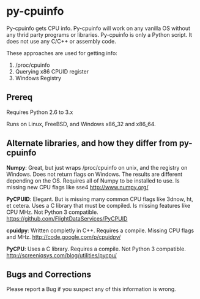 py-cpuinfo
==========

Py-cpuinfo gets CPU info. Py-cpuinfo will work on any vanilla OS without any 
thrid party programs or libraries. Py-cpuinfo is only a Python script. It does 
not use any C/C++ or assembly code.

These approaches are used for getting info:
1. /proc/cpuinfo
2. Querying x86 CPUID register
3. Windows Registry

Prereq
-----

Requires Python 2.6 to 3.x

Runs on Linux, FreeBSD, and Windows x86_32 and x86_64.



Alternate libraries, and how they differ from py-cpuinfo
-----

__Numpy__: Great, but just wraps /proc/cpuinfo on unix, and the registry on Windows.
Does not return flags on Windows. The results are different depending on the OS.
Requires all of Numpy to be installed to use. Is missing new CPU flags like sse4
http://www.numpy.org/

__PyCPUID__:
Elegant. But is missing many common CPU flags like 3dnow, ht, et cetera. Uses a 
C library that must be compiled. Is missing features like CPU MHz. Not Python 3 
compatible.
https://github.com/FlightDataServices/PyCPUID

__cpuidpy__: Written completly in C++. Requires a compile. Missing CPU flags and 
MHz.
http://code.google.com/p/cpuidpy/

__PyCPU__: Uses a C library. Requires a compile. Not Python 3 compatible.
http://screeniqsys.com/blog/utilities/pycpu/


Bugs and Corrections
-----

Please report a Bug if you suspect any of this information is wrong.

